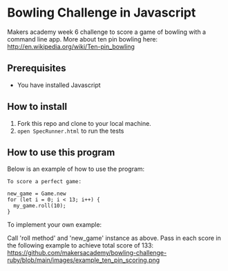 Bowling Challenge in Javascript
=================
Makers academy week 6 challenge to score a game of bowling with a command line app.
More about ten pin bowling here: http://en.wikipedia.org/wiki/Ten-pin_bowling

Prerequisites
-------
- You have installed Javascript

How to install
-------

1. Fork this repo and clone to your local machine.
2. ```open SpecRunner.html``` to run the tests

How to use this program
-------
Below is an example of how to use the program:

```
To score a perfect game:

new_game = Game.new
for (let i = 0; i < 13; i++) {
  my_game.roll(10);
}

```
To implement your own example:

Call 'roll method' and 'new_game' instance as above. Pass in each score in the following example
to achieve total score of 133: 
https://github.com/makersacademy/bowling-challenge-ruby/blob/main/images/example_ten_pin_scoring.png